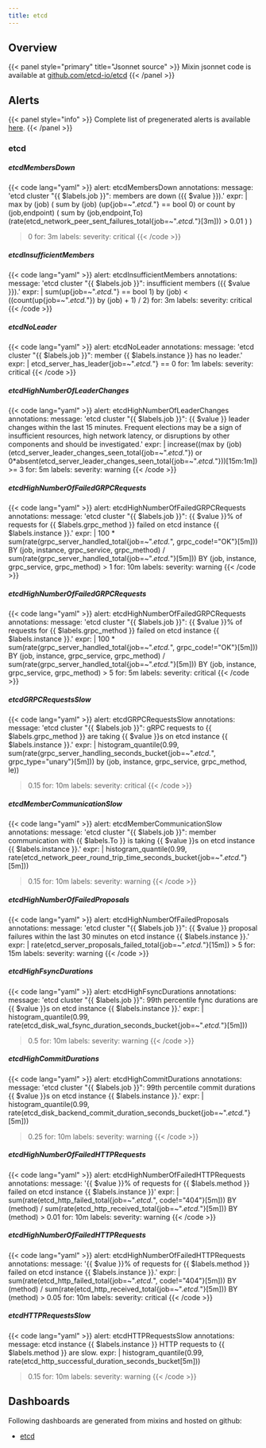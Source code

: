 ```yaml
---
title: etcd
---
```


## Overview



{{< panel style="primary" title="Jsonnet source" >}}
Mixin jsonnet code is available at [github.com/etcd-io/etcd](https://github.com/etcd-io/etcd/tree/master/Documentation/etcd-mixin)
{{< /panel >}}

## Alerts

{{< panel style="info" >}}
Complete list of pregenerated alerts is available [here](https://github.com/cloudalchemy/mixins/blob/master/manifests/etcd/alerts.yaml).
{{< /panel >}}

### etcd

##### etcdMembersDown

{{< code lang="yaml" >}}
alert: etcdMembersDown
annotations:
  message: 'etcd cluster "{{ $labels.job }}": members are down ({{ $value }}).'
expr: |
  max by (job) (
    sum by (job) (up{job=~".*etcd.*"} == bool 0)
  or
    count by (job,endpoint) (
      sum by (job,endpoint,To) (rate(etcd_network_peer_sent_failures_total{job=~".*etcd.*"}[3m])) > 0.01
    )
  )
  > 0
for: 3m
labels:
  severity: critical
{{< /code >}}
 
##### etcdInsufficientMembers

{{< code lang="yaml" >}}
alert: etcdInsufficientMembers
annotations:
  message: 'etcd cluster "{{ $labels.job }}": insufficient members ({{ $value }}).'
expr: |
  sum(up{job=~".*etcd.*"} == bool 1) by (job) < ((count(up{job=~".*etcd.*"}) by (job) + 1) / 2)
for: 3m
labels:
  severity: critical
{{< /code >}}
 
##### etcdNoLeader

{{< code lang="yaml" >}}
alert: etcdNoLeader
annotations:
  message: 'etcd cluster "{{ $labels.job }}": member {{ $labels.instance }} has no
    leader.'
expr: |
  etcd_server_has_leader{job=~".*etcd.*"} == 0
for: 1m
labels:
  severity: critical
{{< /code >}}
 
##### etcdHighNumberOfLeaderChanges

{{< code lang="yaml" >}}
alert: etcdHighNumberOfLeaderChanges
annotations:
  message: 'etcd cluster "{{ $labels.job }}": {{ $value }} leader changes within the
    last 15 minutes. Frequent elections may be a sign of insufficient resources, high
    network latency, or disruptions by other components and should be investigated.'
expr: |
  increase((max by (job) (etcd_server_leader_changes_seen_total{job=~".*etcd.*"}) or 0*absent(etcd_server_leader_changes_seen_total{job=~".*etcd.*"}))[15m:1m]) >= 3
for: 5m
labels:
  severity: warning
{{< /code >}}
 
##### etcdHighNumberOfFailedGRPCRequests

{{< code lang="yaml" >}}
alert: etcdHighNumberOfFailedGRPCRequests
annotations:
  message: 'etcd cluster "{{ $labels.job }}": {{ $value }}% of requests for {{ $labels.grpc_method
    }} failed on etcd instance {{ $labels.instance }}.'
expr: |
  100 * sum(rate(grpc_server_handled_total{job=~".*etcd.*", grpc_code!="OK"}[5m])) BY (job, instance, grpc_service, grpc_method)
    /
  sum(rate(grpc_server_handled_total{job=~".*etcd.*"}[5m])) BY (job, instance, grpc_service, grpc_method)
    > 1
for: 10m
labels:
  severity: warning
{{< /code >}}
 
##### etcdHighNumberOfFailedGRPCRequests

{{< code lang="yaml" >}}
alert: etcdHighNumberOfFailedGRPCRequests
annotations:
  message: 'etcd cluster "{{ $labels.job }}": {{ $value }}% of requests for {{ $labels.grpc_method
    }} failed on etcd instance {{ $labels.instance }}.'
expr: |
  100 * sum(rate(grpc_server_handled_total{job=~".*etcd.*", grpc_code!="OK"}[5m])) BY (job, instance, grpc_service, grpc_method)
    /
  sum(rate(grpc_server_handled_total{job=~".*etcd.*"}[5m])) BY (job, instance, grpc_service, grpc_method)
    > 5
for: 5m
labels:
  severity: critical
{{< /code >}}
 
##### etcdGRPCRequestsSlow

{{< code lang="yaml" >}}
alert: etcdGRPCRequestsSlow
annotations:
  message: 'etcd cluster "{{ $labels.job }}": gRPC requests to {{ $labels.grpc_method
    }} are taking {{ $value }}s on etcd instance {{ $labels.instance }}.'
expr: |
  histogram_quantile(0.99, sum(rate(grpc_server_handling_seconds_bucket{job=~".*etcd.*", grpc_type="unary"}[5m])) by (job, instance, grpc_service, grpc_method, le))
  > 0.15
for: 10m
labels:
  severity: critical
{{< /code >}}
 
##### etcdMemberCommunicationSlow

{{< code lang="yaml" >}}
alert: etcdMemberCommunicationSlow
annotations:
  message: 'etcd cluster "{{ $labels.job }}": member communication with {{ $labels.To
    }} is taking {{ $value }}s on etcd instance {{ $labels.instance }}.'
expr: |
  histogram_quantile(0.99, rate(etcd_network_peer_round_trip_time_seconds_bucket{job=~".*etcd.*"}[5m]))
  > 0.15
for: 10m
labels:
  severity: warning
{{< /code >}}
 
##### etcdHighNumberOfFailedProposals

{{< code lang="yaml" >}}
alert: etcdHighNumberOfFailedProposals
annotations:
  message: 'etcd cluster "{{ $labels.job }}": {{ $value }} proposal failures within
    the last 30 minutes on etcd instance {{ $labels.instance }}.'
expr: |
  rate(etcd_server_proposals_failed_total{job=~".*etcd.*"}[15m]) > 5
for: 15m
labels:
  severity: warning
{{< /code >}}
 
##### etcdHighFsyncDurations

{{< code lang="yaml" >}}
alert: etcdHighFsyncDurations
annotations:
  message: 'etcd cluster "{{ $labels.job }}": 99th percentile fync durations are {{
    $value }}s on etcd instance {{ $labels.instance }}.'
expr: |
  histogram_quantile(0.99, rate(etcd_disk_wal_fsync_duration_seconds_bucket{job=~".*etcd.*"}[5m]))
  > 0.5
for: 10m
labels:
  severity: warning
{{< /code >}}
 
##### etcdHighCommitDurations

{{< code lang="yaml" >}}
alert: etcdHighCommitDurations
annotations:
  message: 'etcd cluster "{{ $labels.job }}": 99th percentile commit durations {{
    $value }}s on etcd instance {{ $labels.instance }}.'
expr: |
  histogram_quantile(0.99, rate(etcd_disk_backend_commit_duration_seconds_bucket{job=~".*etcd.*"}[5m]))
  > 0.25
for: 10m
labels:
  severity: warning
{{< /code >}}
 
##### etcdHighNumberOfFailedHTTPRequests

{{< code lang="yaml" >}}
alert: etcdHighNumberOfFailedHTTPRequests
annotations:
  message: '{{ $value }}% of requests for {{ $labels.method }} failed on etcd instance
    {{ $labels.instance }}'
expr: |
  sum(rate(etcd_http_failed_total{job=~".*etcd.*", code!="404"}[5m])) BY (method) / sum(rate(etcd_http_received_total{job=~".*etcd.*"}[5m]))
  BY (method) > 0.01
for: 10m
labels:
  severity: warning
{{< /code >}}
 
##### etcdHighNumberOfFailedHTTPRequests

{{< code lang="yaml" >}}
alert: etcdHighNumberOfFailedHTTPRequests
annotations:
  message: '{{ $value }}% of requests for {{ $labels.method }} failed on etcd instance
    {{ $labels.instance }}.'
expr: |
  sum(rate(etcd_http_failed_total{job=~".*etcd.*", code!="404"}[5m])) BY (method) / sum(rate(etcd_http_received_total{job=~".*etcd.*"}[5m]))
  BY (method) > 0.05
for: 10m
labels:
  severity: critical
{{< /code >}}
 
##### etcdHTTPRequestsSlow

{{< code lang="yaml" >}}
alert: etcdHTTPRequestsSlow
annotations:
  message: etcd instance {{ $labels.instance }} HTTP requests to {{ $labels.method
    }} are slow.
expr: |
  histogram_quantile(0.99, rate(etcd_http_successful_duration_seconds_bucket[5m]))
  > 0.15
for: 10m
labels:
  severity: warning
{{< /code >}}
 
## Dashboards
Following dashboards are generated from mixins and hosted on github:


- [etcd](https://github.com/cloudalchemy/mixins/blob/master/manifests/etcd/dashboards/etcd.json)
